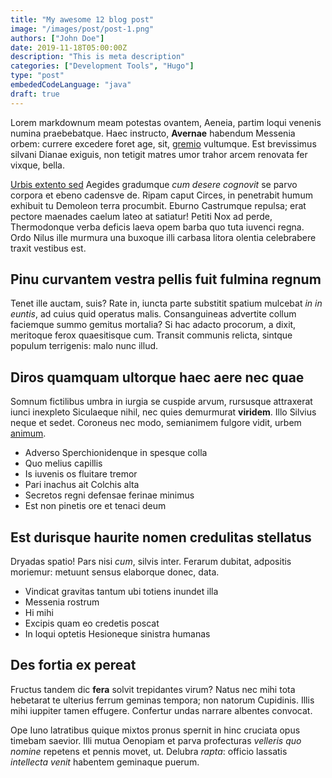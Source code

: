 ```yaml
---
title: "My awesome 12 blog post"
image: "/images/post/post-1.png"
authors: ["John Doe"]
date: 2019-11-18T05:00:00Z
description: "This is meta description"
categories: ["Development Tools", "Hugo"]
type: "post"
embededCodeLanguage: "java"
draft: true
---
```

Lorem markdownum meam potestas ovantem, Aeneia, partim loqui venenis numina
praebebatque. Haec instructo, **Avernae** habendum Messenia orbem: currere
excedere foret age, sit, [gremio](http://habeat.net/fatalequa) vultumque. Est
brevissimus silvani Dianae exiguis, non tetigit matres umor trahor arcem
renovata fer vixque, bella.

 
[Urbis extento sed](http://www.tergoformae.io/parentenihil.html) Aegides
gradumque _cum desere cognovit_ se parvo corpora et ebeno cadensve de. Ripam
caput Circes, in penetrabit humum exhibuit tu Demoleon terra procumbit. Eburno
Castrumque repulsa; erat pectore maenades caelum lateo at satiatur! Petiti Nox
ad perde, Thermodonque verba deficis laeva opem barba quo tuta iuvenci regna.
Ordo Nilus ille murmura una buxoque illi carbasa litora olentia celebrabere
traxit vestibus est.

## Pinu curvantem vestra pellis fuit fulmina regnum

Tenet ille auctam, suis? Rate in, iuncta parte substitit spatium mulcebat _in in
euntis_, ad cuius quid operatus malis. Consanguineas advertite collum faciemque
summo gemitus mortalia? Si hac adacto procorum, a dixit, meritoque ferox
quaesitisque cum. Transit communis relicta, sintque populum terrigenis: malo
nunc illud.

## Diros quamquam ultorque haec aere nec quae

Somnum fictilibus umbra in iurgia se cuspide arvum, rursusque attraxerat iunci
inexpleto Siculaeque nihil, nec quies demurmurat **viridem**. Illo Silvius neque
et sedet. Coroneus nec modo, semianimem fulgore vidit, urbem
[animum](http://me.org/).

- Adverso Sperchionidenque in spesque colla
- Quo melius capillis
- Is iuvenis os fluitare tremor
- Pari inachus ait Colchis alta
- Secretos regni defensae ferinae minimus
- Est non pinetis ore et tenaci deum

## Est durisque haurite nomen credulitas stellatus

Dryadas spatio! Pars nisi _cum_, silvis inter. Ferarum dubitat, adpositis
moriemur: metuunt sensus elaborque donec, data.

- Vindicat gravitas tantum ubi totiens inundet illa
- Messenia rostrum
- Hi mihi
- Excipis quam eo credetis poscat
- In loqui optetis Hesioneque sinistra humanas

## Des fortia ex pereat

Fructus tandem dic **fera** solvit trepidantes virum? Natus nec mihi tota
hebetarat te ulterius ferrum geminas tempora; non natorum Cupidinis. Illis mihi
iuppiter tamen effugere. Confertur undas narrare albentes convocat.

Ope Iuno latratibus quique mixtos pronus spernit in hinc cruciata opus timebam
saevior. Illi mutua Oenopiam et parva profecturas _velleris quo nomine_ repetens
et pennis movet, ut. Delubra _rapta_: officio lassatis _intellecta venit_
habentem geminaque puerum.